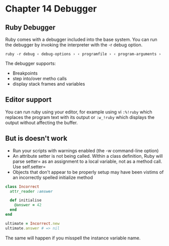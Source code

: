 # Chapter 14 Debugger

## Ruby Debugger

Ruby comes with a debugger included into the base system.
You can run the debugger by invoking the interpreter with the -r debug option.

`ruby -r debug ‹ debug-options › ‹ programfile › ‹ program-arguments ›`

The debugger supports:
- Breakpoints
- step into/over metho calls
- display stack frames and variables

## Editor support

You can run ruby using your editor, for example using vi `:%!ruby` which replaces the
program text with its output or `:w_!ruby` which displays the output without affecting
the buffer.

## But is doesn't work

- Run your scripts with warnings enabled (the -w command-line option)
- An attribute setter is not being called. Within a class definition, Ruby will parse
  setter= as an assignment to a local variable, not as a method call. Use self.setter=
- Objects that don't appear to be properly setup may have been vistims of an incorrectly
  spelled initialize method

```ruby
class Incorrect
  attr_reader :answer

  def initialise
    @answer = 42
  end
end

ultimate = Incorrect.new
ultimate.answer # => nil
```
The same will happen if you misspell the instance variable name.

